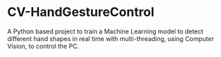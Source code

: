 # CV-HandGestureControl
A Python based project to train a Machine Learning model to detect different hand shapes in real time with multi-threading, using Computer Vision, to control the PC.
